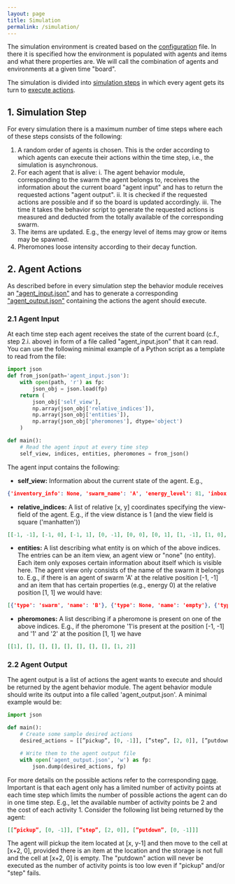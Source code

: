 ```yaml
---
layout: page
title: Simulation
permalink: /simulation/
---
```


The simulation environment is created based on the [configuration](/configuration/) file. In there it is specified how the environment is populated with agents and items and what there properties are. We will call the combination of agents and environments at a given time "board".

The simulation is divided into [simulation steps](#1-simulation-step) in which every agent gets its turn to [execute actions](#2-agent-actions).

## 1. Simulation Step

For every simulation there is a maximum number of time steps where each of these steps consists of the following:

1. A random order of agents is chosen. This is the order according to which agents can execute their actions within the time step, i.e., the simulation is asynchronous.
2. For each agent that is alive:
    i. The agent behavior module, corresponding to the swarm the agent belongs to, receives the information about the current board "agent input" and has to return the requested actions "agent output".
    ii. It is checked if the requested actions are possible and if so the board is updated accordingly.
    iii. The time it takes the behavior script to generate the requested actions is measured and deducted from the totally available of the corresponding swarm.
3. The items are updated. E.g., the energy level of items may grow or items may be spawned.
4. Pheromones loose intensity according to their decay function.

## 2. Agent Actions

As described before in every simulation step the behavior module receives an ["agent_input.json"](#21-agent-input) and has to generate a corresponding ["agent_output.json"](#22-agent-output) containing the actions the agent should execute.

### 2.1 Agent Input

At each time step each agent receives the state of the current board (c.f., step 2.i. above) in form of a file called "agent_input.json" that it can read. You can use the following minimal example of a Python script as a template to read from the file:

```python
import json
def from_json(path='agent_input.json'):
    with open(path, 'r') as fp:
        json_obj = json.load(fp)
    return (
        json_obj['self_view'],
        np.array(json_obj['relative_indices']),
        np.array(json_obj['entities']),
        np.array(json_obj['pheromones'], dtype='object')
    )

def main():
    # Read the agent input at every time step
    self_view, indices, entities, pheromones = from_json()
```

The agent input contains the following:

- **self_view:** Information about the current state of the agent. E.g.,

```json
{'inventory_info': None, 'swarm_name': 'A', 'energy_level': 81, 'inbox': [], 'n_pheromone_symbols': 1, 'memory': {'prev_di': 0, 'prev_dj': -1, 'home_i': -1, 'home_j': 1, 'mode': 0}}
```

- **relative_indices:** A list of relative \[x, y\] coordinates specifying the view-field of the agent. E.g., if the view distance is 1 (and the view field is square ('manhatten'))

```json
[[-1, -1], [-1, 0], [-1, 1], [0, -1], [0, 0], [0, 1], [1, -1], [1, 0], [1, 1]]  
```

- **entities:** A list describing what entity is on which of the above indices. The entries can be an item view, an agent view or "none" (no entity). Each item only exposes certain information about itself which is visible here. The agent view only consists of the name of the swarm it belongs to. E.g., if there is an agent of swarm 'A' at the relative position \[-1, -1\] and an item that has certain properties (e.g., energy 0) at the relative position \[1, 1\] we would have:

```json
[{'type': 'swarm', 'name': 'B'}, {'type': None, 'name': 'empty'}, {'type': None, 'name': 'empty'}, {'type': None, 'name': 'empty'}, {'type': None, 'name': 'empty'}, {'type': None, 'name': 'empty'}, {'type': None, 'name': 'empty'}, {'type': None, 'name': 'empty'}, {'type': 'item', 'name': 'obstacle', 'energy': 0, 'pickupable': True, 'edible': False, 'infostorage': False, 'weight': 1}]  
```

- **pheromones:** A list describing if a pheromone is present on one of the above indices. E.g., if the pheromone '1'is present at the position \[-1, -1\] and '1' and '2' at the position \[1, 1\] we have

```json
[[1], [], [], [], [], [], [], [], [1, 2]]  
```

### 2.2 Agent Output

The agent output is a list of actions the agent wants to execute and should be returned by the agent behavior module. The agent behavior module should write its output into a file called 'agent_output.json'. A minimal example would be:

```python
import json

def main():
    # Create some sample desired actions
    desired_actions = [[”pickup”, [0, -1]], [”step”, [2, 0]], [”putdown”, [0, -1]]]

    # Write them to the agent output file
    with open('agent_output.json', 'w') as fp:
        json.dump(desired_actions, fp)
```

For more details on the possible actions refer to the corresponding [page](/actions/). Important is that each agent only has a limited number of activity points at each time step which limits the number of possible actions the agent can do in one time step.
E.g., let the available number of activity points be 2 and the cost of each activity 1. Consider the following list being returned by the agent:

```json
[[”pickup”, [0, -1]], [”step”, [2, 0]], [”putdown”, [0, -1]]]
```

The agent will pickup the item located at \[x, y-1\] and then move to the cell at \[x+2, 0\], provided there is an item at the location and the storage is not full and the cell at \[x+2, 0\] is empty. The "putdown" action will never be executed as the number of activity points is too low even if "pickup" and/or "step" fails.
